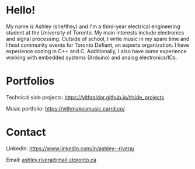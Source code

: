 # Hello!
My name is Ashley (she/they) and I'm a third-year electrical engineering student at the University of Toronto. My main interests include electronics and signal processing. Outside of school, I write music in my spare time and I host community events for Toronto Defiant, an esports organization.
I have experience coding in C++ and C. Additionally, I also have some experience working with embedded systems (Arduino) and analog electronics/ICs.

# Portfolios
Technical side projects: https://vithraldor.github.io/#side_projects

Music portfolio: https://vithmakesmusic.carrd.co/

# Contact
LinkedIn: https://www.linkedin.com/in/ashley--rivera/

Email: ashley.rivera@mail.utoronto.ca
